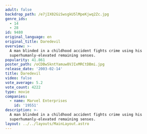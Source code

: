 ```yaml
---
adult: false
backdrop_path: /e7jIX02GiSwsgkU5lMpeKjwq2Zc.jpg
genre_ids:
  - 14
  - 28
id: 9480
original_language: en
original_title: Daredevil
overview: >-
  A man blinded in a childhood accident fights crime using his
  superhumanly-elevated remaining senses.
popularity: 41.861
poster_path: /oCDBwSkntYamuw8VJIxMRCtDBmi.jpg
release_date: '2003-02-14'
title: Daredevil
video: false
vote_average: 5.2
vote_count: 4222
type: movie
companies:
  - name: Marvel Enterprises
    id: '19551'
description: >-
  A man blinded in a childhood accident fights crime using his
  superhumanly-elevated remaining senses.
layout: ../../layouts/MainLayout.astro
---
```


